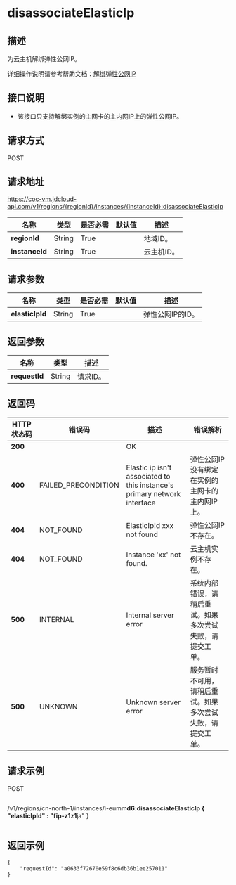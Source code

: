 # disassociateElasticIp


## 描述

为云主机解绑弹性公网IP。

详细操作说明请参考帮助文档：[解绑弹性公网IP](https://docs.jdcloud.com/cn/virtual-machines/disassociate-elastic-ip)

## 接口说明
- 该接口只支持解绑实例的主网卡的主内网IP上的弹性公网IP。


## 请求方式
POST

## 请求地址
https://coc-vm.jdcloud-api.com/v1/regions/{regionId}/instances/{instanceId}:disassociateElasticIp

|名称|类型|是否必需|默认值|描述|
|---|---|---|---|---|
|**regionId**|String|True| |地域ID。|
|**instanceId**|String|True| |云主机ID。|

## 请求参数
|名称|类型|是否必需|默认值|描述|
|---|---|---|---|---|
|**elasticIpId**|String|True| |弹性公网IP的ID。|


## 返回参数
|名称|类型|描述|
|---|---|---|
|**requestId**|String|请求ID。|


## 返回码
|HTTP状态码|错误码|描述|错误解析|
|---|---|---|---|
|**200**||OK||
|**400**|FAILED_PRECONDITION|Elastic ip isn't associated to this instance's primary network interface|弹性公网IP没有绑定在实例的主网卡的主内网IP上。|
|**404**|NOT_FOUND|ElasticIpId xxx not found|弹性公网IP不存在。|
|**404**|NOT_FOUND|Instance 'xx' not found.|云主机实例不存在。|
|**500**|INTERNAL|Internal server error|系统内部错误，请稍后重试。如果多次尝试失败，请提交工单。|
|**500**|UNKNOWN|Unknown server error|服务暂时不可用，请稍后重试。如果多次尝试失败，请提交工单。|

## 请求示例
POST
```
```
/v1/regions/cn-north-1/instances/i-eumm****d6:disassociateElasticIp
{
  "elasticIpId" : "fip-z1z1****ja"
}
```

```

## 返回示例
```
{
    "requestId": "a0633f72670e59f8c6db36b1ee257011"
}
```
